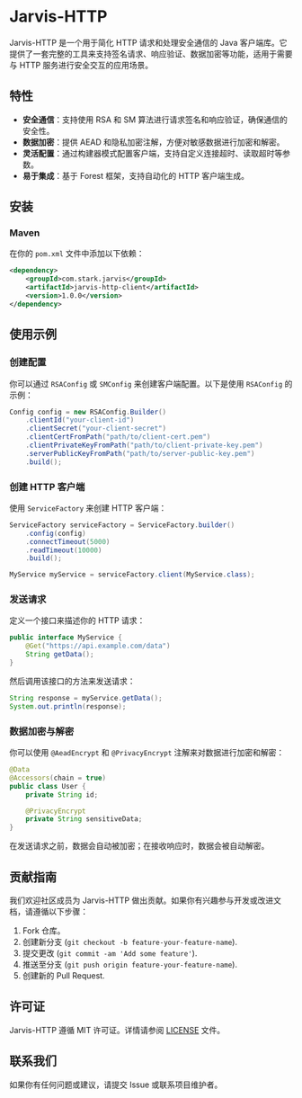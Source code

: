 # Jarvis-HTTP

Jarvis-HTTP 是一个用于简化 HTTP 请求和处理安全通信的 Java 客户端库。它提供了一套完整的工具来支持签名请求、响应验证、数据加密等功能，适用于需要与 HTTP 服务进行安全交互的应用场景。

## 特性

- **安全通信**：支持使用 RSA 和 SM 算法进行请求签名和响应验证，确保通信的安全性。
- **数据加密**：提供 AEAD 和隐私加密注解，方便对敏感数据进行加密和解密。
- **灵活配置**：通过构建器模式配置客户端，支持自定义连接超时、读取超时等参数。
- **易于集成**：基于 Forest 框架，支持自动化的 HTTP 客户端生成。

## 安装

### Maven

在你的 `pom.xml` 文件中添加以下依赖：

```xml
<dependency>
    <groupId>com.stark.jarvis</groupId>
    <artifactId>jarvis-http-client</artifactId>
    <version>1.0.0</version>
</dependency>
```

## 使用示例

### 创建配置

你可以通过 `RSAConfig` 或 `SMConfig` 来创建客户端配置。以下是使用 `RSAConfig` 的示例：

```java
Config config = new RSAConfig.Builder()
    .clientId("your-client-id")
    .clientSecret("your-client-secret")
    .clientCertFromPath("path/to/client-cert.pem")
    .clientPrivateKeyFromPath("path/to/client-private-key.pem")
    .serverPublicKeyFromPath("path/to/server-public-key.pem")
    .build();
```

### 创建 HTTP 客户端

使用 `ServiceFactory` 来创建 HTTP 客户端：

```java
ServiceFactory serviceFactory = ServiceFactory.builder()
    .config(config)
    .connectTimeout(5000)
    .readTimeout(10000)
    .build();

MyService myService = serviceFactory.client(MyService.class);
```

### 发送请求

定义一个接口来描述你的 HTTP 请求：

```java
public interface MyService {
    @Get("https://api.example.com/data")
    String getData();
}
```

然后调用该接口的方法来发送请求：

```java
String response = myService.getData();
System.out.println(response);
```

### 数据加密与解密

你可以使用 `@AeadEncrypt` 和 `@PrivacyEncrypt` 注解来对数据进行加密和解密：

```java
@Data
@Accessors(chain = true)
public class User {
    private String id;

    @PrivacyEncrypt
    private String sensitiveData;
}
```

在发送请求之前，数据会自动被加密；在接收响应时，数据会被自动解密。

## 贡献指南

我们欢迎社区成员为 Jarvis-HTTP 做出贡献。如果你有兴趣参与开发或改进文档，请遵循以下步骤：

1. Fork 仓库。
2. 创建新分支 (`git checkout -b feature-your-feature-name`).
3. 提交更改 (`git commit -am 'Add some feature'`).
4. 推送至分支 (`git push origin feature-your-feature-name`).
5. 创建新的 Pull Request.

## 许可证

Jarvis-HTTP 遵循 MIT 许可证。详情请参阅 [LICENSE](LICENSE) 文件。

## 联系我们

如果你有任何问题或建议，请提交 Issue 或联系项目维护者。